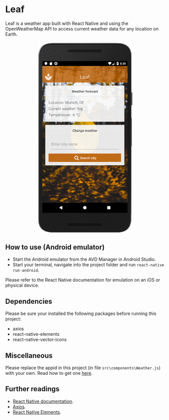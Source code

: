 # Leaf
Leaf is a weather app built with React Native and using the OpenWeatherMap API to access current weather data for any location on Earth.

<p align="center">
<img src="documentation/ExampleImage.png" width="300">
</p>

## How to use (Android emulator)
* Start the Android emulator from the AVD Manager in Android Studio.
* Start your terminal, navigate into the project folder and run `react-native run-android`.

Please refer to the React Native documentation for emulation on an iOS or physical device.

## Dependencies
Please be sure your installed the following packages before running this project:
* axios
* react-native-elements
* react-native-vector-icons

## Miscellaneous
Please replace the appid in this project (in file `src\components\Weather.js`) with your own.
Read how to get one [here](https://openweathermap.org/appid).

## Further readings
* [React Native documentation](https://facebook.github.io/react-native/docs/getting-started.html).
* [Axios](https://github.com/axios/axios).
* [React Native Elements](https://react-native-training.github.io/react-native-elements/docs/getting_started.html).